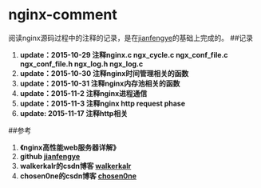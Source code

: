 nginx-comment
============
阅读nginx源码过程中的注释的记录，是在[jianfengye](https://github.com/jianfengye/nginx-1.0.14_comment)的基础上完成的。
##记录
1. **update：2015-10-29 注释nginx.c  ngx_cycle.c ngx_conf_file.c ngx_conf_file.h ngx_log.h ngx_log.c**
2. **update：2015-10-30 注释nginx时间管理相关的函数**
3. **update：2015-10-31 注释nginx内存池相关的函数**
4. **update：2015-11-2  注释nginx进程通信**
5. **update：2015-11-3  注释nginx http request phase**
6. **update: 2015-11-17 注释http相关**

##参考
1. **《nginx高性能web服务器详解》**
2. **github [jianfengye](https://github.com/jianfengye/nginx-1.0.14_comment)**
3. **walkerkalr的csdn博客 [walkerkalr](http://blog.csdn.net/walkerkalr/article/details/38237147?utm_source=tuicool&utm_medium=referral)**
4. **chosen0ne的csdn博客 [chosen0ne](http://blog.csdn.net/chosen0ne/article/details/7861048)**